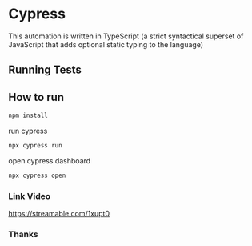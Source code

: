# Cypress
This automation is written in TypeScript (a strict syntactical superset of JavaScript that adds optional static typing to the language)

## Running Tests

## How to run

```bash
npm install
```

run cypress
```bash
npx cypress run
```

open cypress dashboard
```bash
npx cypress open
```

### Link Video
https://streamable.com/1xupt0

### Thanks
